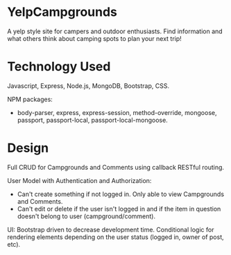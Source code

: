 # YelpCampgrounds
A yelp style site for campers and outdoor enthusiasts. Find information and what others think about camping spots to plan your next trip!

# Technology Used
Javascript, Express, Node.js, MongoDB, Bootstrap, CSS.

NPM packages: 
- body-parser, express, express-session, method-override, mongoose, passport, passport-local, passport-local-mongoose.

# Design
Full CRUD for Campgrounds and Comments using callback RESTful routing.

User Model with Authentication and Authorization: 
- Can't create something if not logged in. Only able to view Campgrounds and Comments.
- Can't edit or delete if the user isn't logged in and if the item in question doesn't belong to user (campground/comment).

UI: Bootstrap driven to decrease development time. Conditional logic for rendering elements depending on the user status (logged in, owner of post, etc).
